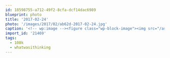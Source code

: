 ```yaml
---
id: 18598755-a712-49f2-8cfa-dcf14dac6989
blueprint: photo
title: '2017-02-24'
photo: '/images/2017/02/ab62d-2017-02-24.jpg'
caption: '<!-- wp:image --><figure class="wp-block-image"><img src="/assets/images/2017/02/ab62d-2017-02-24.jpg" /></figure><!-- /wp:image --><!-- wp:paragraph --><p>Welp.. this just happened. See you in July, @blackspurultra! #108k #whatwasithinking</p><!-- /wp:paragraph -->'
import_id: '21469'
tags:
  - 108k
  - whatwasithinking
---
```


